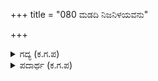 +++
title = "080 ಮಡದಿ ನಿಜನಿಳಯವನು"

+++

<details><summary>ಗದ್ಯ (ಕ.ಗ.ಪ) </summary>

80. ಹೆಂಡತಿಯಾದವಳು ಆಗಾಗ್ಗೆ ತನ್ನ ಮನೆಯನ್ನು ಬಿಟ್ಟು, ಮತ್ತೊಬ್ಬನ ಮನೆಯಲ್ಲಿ ಹರಟೆ ಹೊಡೆಯುತ್ತ, ಮನೆಮನೆಯ ಸುದ್ದಿ ಎನ್ನದೆ, ಜಗಳವನ್ನು ಹುಟ್ಟಿಸುತ್ತ, ಗಂಡನೊಬ್ಬನು ಇರುವನೆಂಬುದನ್ನು ಎಡವಿ ಬಿದ್ದರೂ ಕಾಣದ ಧೈರ್ಯಸ್ಥೆ ಹತ್ತನ್ನು ಹಡೆದಿದ್ದರೂ ಉತ್ತಮ ಪುರುಷರಿಂದ ತ್ಯಜಿಸಲ್ಪಡುವಳು.
</details>

<details><summary>ಪದಾರ್ಥ (ಕ.ಗ.ಪ) </summary>

ಒಡರಿಚು-ಹುಟ್ಟಿಸು, ದಿಟ್ಟೆ-ಧೈರ್ಯಸ್ಥೆ, ವರ್ಜಿಸು-ಬಿಡು/ತ್ಯಜಿಸು
</details>

